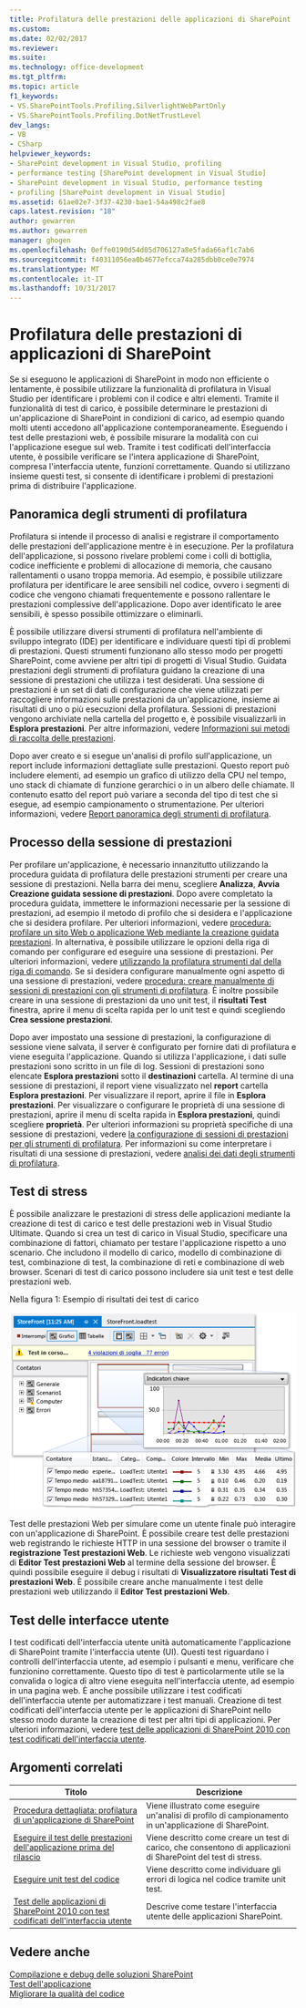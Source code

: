 ```yaml
---
title: Profilatura delle prestazioni delle applicazioni di SharePoint | Documenti Microsoft
ms.custom: 
ms.date: 02/02/2017
ms.reviewer: 
ms.suite: 
ms.technology: office-development
ms.tgt_pltfrm: 
ms.topic: article
f1_keywords:
- VS.SharePointTools.Profiling.SilverlightWebPartOnly
- VS.SharePointTools.Profiling.DotNetTrustLevel
dev_langs:
- VB
- CSharp
helpviewer_keywords:
- SharePoint development in Visual Studio, profiling
- performance testing [SharePoint development in Visual Studio]
- SharePoint development in Visual Studio, performance testing
- profiling [SharePoint development in Visual Studio]
ms.assetid: 61ae02e7-3f37-4230-bae1-54a498c2fae8
caps.latest.revision: "18"
author: gewarren
ms.author: gewarren
manager: ghogen
ms.openlocfilehash: 0effe0190d54d05d706127a8e5fada66af1c7ab6
ms.sourcegitcommit: f40311056ea0b4677efcca74a285dbb0ce0e7974
ms.translationtype: MT
ms.contentlocale: it-IT
ms.lasthandoff: 10/31/2017
---
```

# <a name="profiling-the-performance-of-sharepoint-applications"></a>Profilatura delle prestazioni di applicazioni di SharePoint
  Se si eseguono le applicazioni di SharePoint in modo non efficiente o lentamente, è possibile utilizzare la funzionalità di profilatura in Visual Studio per identificare i problemi con il codice e altri elementi. Tramite il funzionalità di test di carico, è possibile determinare le prestazioni di un'applicazione di SharePoint in condizioni di carico, ad esempio quando molti utenti accedono all'applicazione contemporaneamente. Eseguendo i test delle prestazioni web, è possibile misurare la modalità con cui l'applicazione esegue sul web. Tramite i test codificati dell'interfaccia utente, è possibile verificare se l'intera applicazione di SharePoint, compresa l'interfaccia utente, funzioni correttamente. Quando si utilizzano insieme questi test, si consente di identificare i problemi di prestazioni prima di distribuire l'applicazione.  
  
## <a name="profiling-tools-overview"></a>Panoramica degli strumenti di profilatura  
 Profilatura si intende il processo di analisi e registrare il comportamento delle prestazioni dell'applicazione mentre è in esecuzione. Per la profilatura dell'applicazione, si possono rivelare problemi come i colli di bottiglia, codice inefficiente e problemi di allocazione di memoria, che causano rallentamenti o usano troppa memoria. Ad esempio, è possibile utilizzare profilatura per identificare le aree sensibili nel codice, ovvero i segmenti di codice che vengono chiamati frequentemente e possono rallentare le prestazioni complessive dell'applicazione. Dopo aver identificato le aree sensibili, è spesso possibile ottimizzare o eliminarli.  
  
 È possibile utilizzare diversi strumenti di profilatura nell'ambiente di sviluppo integrato (IDE) per identificare e individuare questi tipi di problemi di prestazioni. Questi strumenti funzionano allo stesso modo per progetti SharePoint, come avviene per altri tipi di progetti di Visual Studio. Guidata prestazioni degli strumenti di profilatura guidano la creazione di una sessione di prestazioni che utilizza i test desiderati. Una sessione di prestazioni è un set di dati di configurazione che viene utilizzati per raccogliere informazioni sulle prestazioni da un'applicazione, insieme ai risultati di uno o più esecuzioni della profilatura. Sessioni di prestazioni vengono archiviate nella cartella del progetto e, è possibile visualizzarli in **Esplora prestazioni**. Per altre informazioni, vedere [Informazioni sui metodi di raccolta delle prestazioni](/visualstudio/profiling/understanding-performance-collection-methods).  
  
 Dopo aver creato e si esegue un'analisi di profilo sull'applicazione, un report include informazioni dettagliate sulle prestazioni. Questo report può includere elementi, ad esempio un grafico di utilizzo della CPU nel tempo, uno stack di chiamate di funzione gerarchici o in un albero delle chiamate. Il contenuto esatto del report può variare a seconda del tipo di test che si esegue, ad esempio campionamento o strumentazione. Per ulteriori informazioni, vedere [Report panoramica degli strumenti di profilatura](http://go.microsoft.com/fwlink/?LinkId=224689).  
  
## <a name="performance-session-process"></a>Processo della sessione di prestazioni  
 Per profilare un'applicazione, è necessario innanzitutto utilizzando la procedura guidata di profilatura delle prestazioni strumenti per creare una sessione di prestazioni. Nella barra dei menu, scegliere **Analizza**, **Avvia Creazione guidata sessione di prestazioni**. Dopo avere completato la procedura guidata, immettere le informazioni necessarie per la sessione di prestazioni, ad esempio il metodo di profilo che si desidera e l'applicazione che si desidera profilare. Per ulteriori informazioni, vedere [procedura: profilare un sito Web o applicazione Web mediante la creazione guidata prestazioni](http://go.microsoft.com/fwlink/?LinkId=224692). In alternativa, è possibile utilizzare le opzioni della riga di comando per configurare ed eseguire una sessione di prestazioni. Per ulteriori informazioni, vedere [utilizzando la profilatura strumenti dal della riga di comando](http://go.microsoft.com/fwlink/?LinkId=224703). Se si desidera configurare manualmente ogni aspetto di una sessione di prestazioni, vedere [procedura: creare manualmente di sessioni di prestazioni con gli strumenti di profilatura](http://go.microsoft.com/fwlink/?LinkId=224691). È inoltre possibile creare in una sessione di prestazioni da uno unit test, il **risultati Test** finestra, aprire il menu di scelta rapida per lo unit test e quindi scegliendo **Crea sessione prestazioni**.  
  
 Dopo aver impostato una sessione di prestazioni, la configurazione di sessione viene salvata, il server è configurato per fornire dati di profilatura e viene eseguita l'applicazione. Quando si utilizza l'applicazione, i dati sulle prestazioni sono scritto in un file di log. Sessioni di prestazioni sono elencate **Esplora prestazioni** sotto il **destinazioni** cartella. Al termine di una sessione di prestazioni, il report viene visualizzato nel **report** cartella **Esplora prestazioni**. Per visualizzare il report, aprire il file in **Esplora prestazioni**. Per visualizzare o configurare le proprietà di una sessione di prestazioni, aprire il menu di scelta rapida in **Esplora prestazioni**, quindi scegliere **proprietà**. Per ulteriori informazioni su proprietà specifiche di una sessione di prestazioni, vedere [la configurazione di sessioni di prestazioni per gli strumenti di profilatura](http://go.microsoft.com/fwlink/?LinkId=224694). Per informazioni su come interpretare i risultati di una sessione di prestazioni, vedere [analisi dei dati degli strumenti di profilatura](http://go.microsoft.com/fwlink/?LinkId=224704).  
  
## <a name="stress-testing"></a>Test di stress  
 È possibile analizzare le prestazioni di stress delle applicazioni mediante la creazione di test di carico e test delle prestazioni web in Visual Studio Ultimate. Quando si crea un test di carico in Visual Studio, specificare una combinazione di fattori, chiamato per testare l'applicazione rispetto a uno scenario. Che includono il modello di carico, modello di combinazione di test, combinazione di test, la combinazione di reti e combinazione di web browser. Scenari di test di carico possono includere sia unit test e test delle prestazioni web.  
  
 Nella figura 1: Esempio di risultati dei test di carico  
  
 ![Visualizzazione di grafici di esecuzione test di carico](../sharepoint/media/load-webgraphs.png "visualizzazione grafici di esecuzione test di carico")  
  
 Test delle prestazioni Web per simulare come un utente finale può interagire con un'applicazione di SharePoint. È possibile creare test delle prestazioni web registrando le richieste HTTP in una sessione del browser o tramite il **registrazione Test prestazioni Web**. Le richieste web vengono visualizzati di **Editor Test prestazioni Web** al termine della sessione del browser. È quindi possibile eseguire il debug i risultati di **Visualizzatore risultati Test di prestazioni Web**. È possibile creare anche manualmente i test delle prestazioni web utilizzando il **Editor Test prestazioni Web**.  
  
## <a name="testing-user-interfaces"></a>Test delle interfacce utente  
 I test codificati dell'interfaccia utente unità automaticamente l'applicazione di SharePoint tramite l'interfaccia utente (UI). Questi test riguardano i controlli dell'interfaccia utente, ad esempio i pulsanti e menu, verificare che funzionino correttamente. Questo tipo di test è particolarmente utile se la convalida o logica di altro viene eseguita nell'interfaccia utente, ad esempio in una pagina web. È anche possibile utilizzare i test codificati dell'interfaccia utente per automatizzare i test manuali. Creazione di test codificati dell'interfaccia utente per le applicazioni di SharePoint nello stesso modo durante la creazione di test per altri tipi di applicazioni. Per ulteriori informazioni, vedere [test delle applicazioni di SharePoint 2010 con test codificati dell'interfaccia utente](/visualstudio/test/testing-sharepoint-2010-applications-with-coded-ui-tests).  
  
## <a name="related-topics"></a>Argomenti correlati  
  
|Titolo|Descrizione|  
|-----------|-----------------|  
|[Procedura dettagliata: profilatura di un'applicazione di SharePoint](../sharepoint/walkthrough-profiling-a-sharepoint-application.md)|Viene illustrato come eseguire un'analisi di profilo di campionamento in un'applicazione di SharePoint.|  
|[Eseguire il test delle prestazioni dell'applicazione prima del rilascio](https://www.visualstudio.com/docs/test/performance-testing/run-performance-tests-app-before-release)|Viene descritto come creare un test di carico, che consentono di applicazioni di SharePoint del test di stress.|  
|[Eseguire unit test del codice](/visualstudio/test/unit-test-your-code)|Viene descritto come individuare gli errori di logica nel codice tramite unit test.|  
|[Test delle applicazioni di SharePoint 2010 con test codificati dell'interfaccia utente](/visualstudio/test/testing-sharepoint-2010-applications-with-coded-ui-tests)|Descrive come testare l'interfaccia utente delle applicazioni SharePoint.|  
  
## <a name="see-also"></a>Vedere anche  
 [Compilazione e debug delle soluzioni SharePoint](../sharepoint/building-and-debugging-sharepoint-solutions.md)   
 [Test dell'applicazione](/devops-test-docs/test/test-apps-early-and-often)   
 [Migliorare la qualità del codice](/visualstudio/test/improve-code-quality)  
  
  